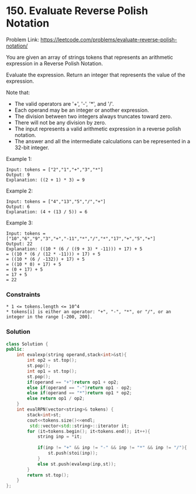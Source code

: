 # 150. Evaluate Reverse Polish Notation

Problem Link: https://leetcode.com/problems/evaluate-reverse-polish-notation/


You are given an array of strings tokens that represents an arithmetic expression in a Reverse Polish Notation.

Evaluate the expression. Return an integer that represents the value of the expression.

Note that:

* The valid operators are '+', '-', '*', and '/'.
* Each operand may be an integer or another expression.
* The division between two integers always truncates toward zero.
* There will not be any division by zero.
* The input represents a valid arithmetic expression in a reverse polish notation.
* The answer and all the intermediate calculations can be represented in a 32-bit integer.

Example 1:
```
Input: tokens = ["2","1","+","3","*"]
Output: 9
Explanation: ((2 + 1) * 3) = 9
```

Example 2:
```
Input: tokens = ["4","13","5","/","+"]
Output: 6
Explanation: (4 + (13 / 5)) = 6
```


Example 3:
```
Input: tokens = ["10","6","9","3","+","-11","*","/","*","17","+","5","+"]
Output: 22
Explanation: ((10 * (6 / ((9 + 3) * -11))) + 17) + 5
= ((10 * (6 / (12 * -11))) + 17) + 5
= ((10 * (6 / -132)) + 17) + 5
= ((10 * 0) + 17) + 5
= (0 + 17) + 5
= 17 + 5
= 22
```
### Constraints
```
* 1 <= tokens.length <= 10^4
* tokens[i] is either an operator: "+", "-", "*", or "/", or an integer in the range [-200, 200].
```

### Solution
```cpp
class Solution {
public:
    int evalexp(string operand,stack<int>&st){
        int op2 = st.top();
        st.pop();
        int op1 = st.top();
        st.pop();
        if(operand == "+")return op1 + op2;
        else if(operand == "-")return op1 - op2;
        else if(operand == "*")return op1 * op2;
        else return op1 / op2;
    }
    int evalRPN(vector<string>& tokens) {
        stack<int>st;
        cout<<tokens.size()<<endl;
         std::vector<std::string>::iterator it;
        for (it=tokens.begin(); it<tokens.end(); it++){
            string inp = *it;
            
            if(inp != "+" && inp != "-" && inp != "*" && inp != "/"){
                st.push(stoi(inp));
            }
            else st.push(evalexp(inp,st));
        }
        return st.top();
    }
};
```



